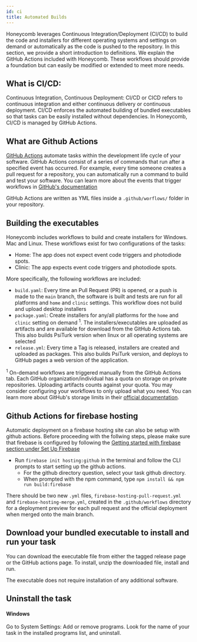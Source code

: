 ```yaml
---
id: ci
title: Automated Builds
---
```


Honeycomb leverages Continuous Integration/Deployment (CI/CD) to build the code and installers for different operating systems and settings on demand or automatically as the code is pushed to the repository. In this section, we provide a short introduction to definitions. We explain the GitHub Actions included with Honeycomb. These workflows should provide a foundation but can easily be modified or extended to meet more needs.

## What is CI/CD: 

Continuous Integration, Continuous Deployment: CI/CD or CICD refers to continuous integration and either continuous delivery or continuous deployment. CI/CD enforces the automated building of bundled executables so that tasks can be easily installed without dependencies. In Honeycomb, CI/CD is managed by GitHub Actions. 

## What are Github Actions

[GitHub Actions](https://docs.github.com/en/actions) automate tasks within the development life cycle of your software. GitHub Actions consist of a series of commands that run after a specified event has occurred. For example, every time someone creates a pull request for a repository, you can automatically run a command to build and test your software. You can learn more about the events that trigger workflows in [GitHub's documentation](https://docs.github.com/en/actions/reference/events-that-trigger-workflows)

GitHub Actions are written as YML files inside a `.github/worflows/` folder in your repository.

## Building the executables

Honeycomb includes workflows to build and create installers for Windows. Mac and Linux. These workflows exist for two configurations of the tasks:
* Home: The app does not expect event code triggers and photodiode spots. 
* Clinic: The app expects event code triggers and photodiode spots. 


More specifically, the following workflows are included:
* `build.yaml`: Every time an Pull Request (PR) is opened, or a push is made to the `main` branch, the software is built and tests are run for all platforms and `home` and `clinic` settings. This workflow does not build and upload desktop installers
* `package.yaml`: Create installers for any/all platforms for the `home` and `clinic` setting on demand <sup>1</sup>. The installers/executables are uploaded as artifacts and are available for download from the GitHub Actions tab. This also builds PsiTurk version when linux or all operating systems are selected
* `release.yml`: Every time a Tag is released, installers are created and uploaded as packages. This also builds PsiTurk version, and deploys to GitHub pages a web version of the application. 


<sup>1</sup> On-demand workflows are triggered manually from the GitHub Actions tab. Each GitHub organization/individual has a quota on storage on private repositories. Uploading artifacts counts against your quota. You may consider configuring your workflows to only upload what you need. You can learn more about GitHub's storage limits in their [official documentation](https://docs.github.com/en/billing/managing-billing-for-github-actions/about-billing-for-github-actions#about-billing-for-github-actions).

## Github Actions for firebase hosting

Automatic deployment on a firebase hosting site can also be setup with github actions. Before proceeding with the follwing steps, please make sure that firebase is configured by following the [Getting started with firebase section under Set Up Firebase](firebase.md)

* Run `firebase init hosting:github` in the terminal and follow the CLI prompts to start setting up the github actions.
   - For the github directory question, select your task github directory.
   - When prompted with the npm command, type `npm install && npm run build:firebase`

There should be two new `.yml` files, `firebase-hosting-pull-request.yml` and `firebase-hosting-merge.yml`, created in the `.github/workflows` directory for a deployment preview for each pull request and the official deployment when merged onto the main branch.

## Download your bundled executable to install and run your task 

You can download the executable file from either the tagged release page or the GitHub actions page. To install, unzip the downloaded file, install and run. 

The executable does not require installation of any additional software. 

## Uninstall the task

#### Windows 

Go to System Settings: Add or remove programs. Look for the name of your task in the installed programs list, and uninstall. 




